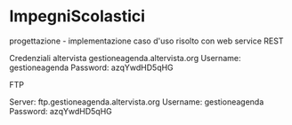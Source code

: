 # ImpegniScolastici

progettazione - implementazione caso d'uso risolto con web service REST

Credenziali altervista
gestioneagenda.altervista.org 
Username: gestioneagenda 
Password: azqYwdHD5qHG

FTP

Server: ftp.gestioneagenda.altervista.org 
Username: gestioneagenda 
Password: azqYwdHD5qHG 
